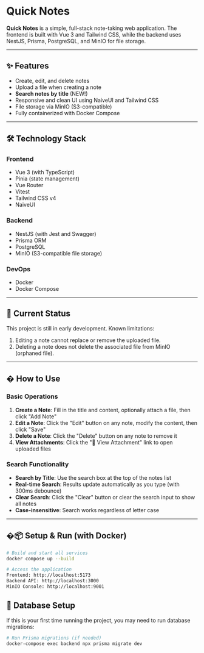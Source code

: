 # Quick Notes

**Quick Notes** is a simple, full-stack note-taking web application. The frontend is built with Vue 3 and Tailwind CSS, while the backend uses NestJS, Prisma, PostgreSQL, and MinIO for file storage.

---

## ✨ Features

- Create, edit, and delete notes
- Upload a file when creating a note
- **Search notes by title** (NEW!)
- Responsive and clean UI using NaiveUI and Tailwind CSS
- File storage via MinIO (S3-compatible)
- Fully containerized with Docker Compose

---

## 🛠️ Technology Stack

### Frontend
- Vue 3 (with TypeScript)
- Pinia (state management)
- Vue Router
- Vitest
- Tailwind CSS v4
- NaiveUI

### Backend
- NestJS (with Jest and Swagger)
- Prisma ORM
- PostgreSQL
- MinIO (S3-compatible file storage)

### DevOps
- Docker
- Docker Compose

---

## 📌 Current Status

This project is still in early development. Known limitations:

1. Editing a note cannot replace or remove the uploaded file.
2. Deleting a note does not delete the associated file from MinIO (orphaned file).

---

## � How to Use

### Basic Operations
1. **Create a Note**: Fill in the title and content, optionally attach a file, then click "Add Note"
2. **Edit a Note**: Click the "Edit" button on any note, modify the content, then click "Save"
3. **Delete a Note**: Click the "Delete" button on any note to remove it
4. **View Attachments**: Click the "📎 View Attachment" link to open uploaded files

### Search Functionality
- **Search by Title**: Use the search box at the top of the notes list
- **Real-time Search**: Results update automatically as you type (with 300ms debounce)
- **Clear Search**: Click the "Clear" button or clear the search input to show all notes
- **Case-insensitive**: Search works regardless of letter case

---

## �📦 Setup & Run (with Docker)

```bash
# Build and start all services
docker compose up --build

# Access the application
Frontend: http://localhost:5173
Backend API: http://localhost:3000
MinIO Console: http://localhost:9001
```

## 🔧 Database Setup

If this is your first time running the project, you may need to run database migrations:

```bash
# Run Prisma migrations (if needed)
docker-compose exec backend npx prisma migrate dev
```
